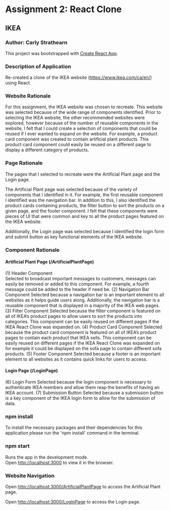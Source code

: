 # Assignment 2: React Clone
## IKEA

### Author: Carly Strathearn 

This project was bootstrapped with [Create React App](https://github.com/facebook/create-react-app).

### Description of Application

Re-created a clone of the IKEA website (https://www.ikea.com/ca/en/) using React.

### Website Rationale

For this assignment, the IKEA website was chosen to recreate. This website was selected because of the wide range of components identified. Prior to selecting the IKEA website, the other recommended websites were explored, however because of the number of reusable components in the website, I felt that I could create a selection of components that could be reused if I ever wanted to expand on the website. For example, a product card component was created to contain artificial plant products. This product card component could easily be reused on a different page to display a different category of products.

### Page Rationale

The pages that I selected to recreate were the Artificial Plant page and the Login page. 

The Artificial Plant page was selected because of the variety of components that I identified in it. For example, the first reusable component I identified was the navigation bar. In addition to this, I also identified the product cards containing products, the filter button to sort the products on a given page, and the footer component. I felt that these components were pieces of UI that were common and key to all the product pages featured on the IKEA website. 

Additionally, the Login page was selected because I identified the login form and submit button as key functional elements of the IKEA website.

### Component Rationale

#### Artificial Plant Page (/ArtificialPlantPage)

  (1) Header Component  
        Selected to broadcast important messages to customers, messages can easily be removed or added to this component.
        For example, a fourth message could be added to the header if need be.
  (2) Navigation Bar Component
        Selected because a navigation bar is an important element to all websites as it helps guide users along.
        Additionally, the navigation bar is a reusable component that is displayed in a majority of the IKEA web pages.
  (3) Filter Component
        Selected because the filter component is featured on all of IKEA’s product pages to allow users to sort the products into categories.
        This component can be easily reused on different pages if the IKEA React Clone was expanded on.
  (4) Product Card Component
        Selected because the product card component is featured on all of IKEA’s product pages to contain each product that IKEA sells.
        This component can be easily reused on different pages if the IKEA React Clone was expanded on for example it could be displayed on the sofa page to contain different           sofa products.
  (5) Footer Component
        Selected because a footer is an important element to all websites as it contains quick links for users to access.
        
#### Login Page (/LoginPage)

  (6) Login Form
        Selected because the login component is necessary to authenticate IKEA members and allow them reap the benefits of having an IKEA account. 
  (7) Submission Button
        Selected because a submission button is a key component of the IKEA login form to allow for the submission of data.

### npm install

To install the necessary packages and their dependencies for this application please run the 'npm install' command in the terminal.

### npm start

Runs the app in the development mode.\
Open [http://localhost:3000](http://localhost:3000) to view it in the browser.

### Website Navigation

Open [http://localhost:3000/ArtificialPlantPage](http://localhost:3000/ArtificialPlantPage) to access the Artificial Plant page.

Open [http://localhost:3000/LoginPage](http://localhost:3000/LoginPage) to access the Login page.
